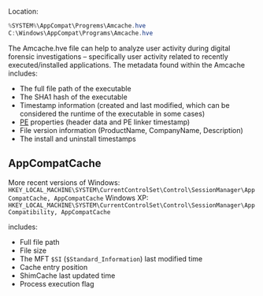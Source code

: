 Location: 
```powershell
%SYSTEM%\AppCompat\Progrems\Amcache.hve
C:\Windows\AppCompat\Programs\Amcache.hve
```

The Amcache.hve file can help to analyze user activity during digital forensic investigations – specifically user activity related to recently executed/installed applications. The metadata found within the Amcache includes:

- The full file path of the executable
- The SHA1 hash of the executable
- Timestamp information (created and last modified, which can be considered the runtime of the executable in some cases)
- [PE](https://en.wikipedia.org/wiki/Portable_Executable) properties (header data and PE linker timestamp)
- File version information (ProductName, CompanyName, Description)
- The install and uninstall timestamps

## AppCompatCache

More recent versions of Windows:
`HKEY_LOCAL_MACHINE\SYSTEM\CurrentControlSet\Control\SessionManager\AppCompatCache, AppCompatCache`
Windows XP:
`HKEY_LOCAL_MACHINE\SYSTEM\CurrentControlSet\Control\SessionManager\AppCompatibility, AppCompatCache`

includes:

- Full file path
- File size
- The MFT `$SI` (`$Standard_Information`) last modified time
- Cache entry position
- ShimCache last updated time
- Process execution flag
